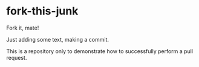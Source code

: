 # fork-this-junk
Fork it, mate!

Just adding some text, making a commit.

This is a repository only to demonstrate how to successfully perform a pull request.
